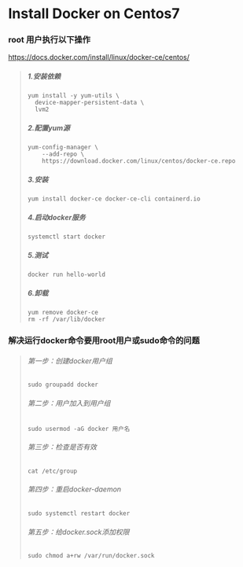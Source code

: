 # Install Docker on Centos7

### root 用户执行以下操作
https://docs.docker.com/install/linux/docker-ce/centos/
> ##### 1.安装依赖
> ```
> yum install -y yum-utils \
>   device-mapper-persistent-data \
>   lvm2
> ```
> ##### 2.配置yum源
> ```
> yum-config-manager \
>     --add-repo \
>     https://download.docker.com/linux/centos/docker-ce.repo
> ```
> ##### 3.安装
> ```
> yum install docker-ce docker-ce-cli containerd.io
> ```
> ##### 4.启动docker服务
> ```
> systemctl start docker
> ```
> ##### 5.测试
> 
> ```
> docker run hello-world
> ```
> ##### 6.卸载
> ```
> yum remove docker-ce
> rm -rf /var/lib/docker
> ```


### 解决运行docker命令要用root用户或sudo命令的问题
> ###### 第一步：创建docker用户组
> ```
> sudo groupadd docker
> ```
> ###### 第二步：用户加入到用户组
> ```
> sudo usermod -aG docker 用户名
> ```
> ###### 第三步：检查是否有效
> ```
> cat /etc/group
> ```
> ###### 第四步：重启docker-daemon
> ```
> sudo systemctl restart docker
> ```
> ###### 第五步：给docker.sock添加权限
> ```
> sudo chmod a+rw /var/run/docker.sock
> ```

